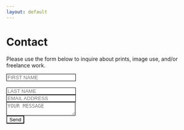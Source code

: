 ```yaml
---
layout: default
---
```


<div id="page-container">
    <div id="content-wrap">
 <div class="row justify-content-center">
  <div class="col-sm-3">    
    <h1>Contact</h1>
    <p>Please use the form below to inquire about prints, image use, and/or freelance work.</p>

<div class="row justify-content-center">
<div class="contact responsive">
  <form action="https://formspree.io/mknozayb"
    method="POST"
  >

  <div class="form-group">
  <label>
  <input type="text" name="firstname" placeholder = "FIRST NAME" style="border: 1px solid black;" required class="responsive">
  </label>
  <div class="form-group">

  <br/>

  <label>
  <input type="text" name="lastname" placeholder = "LAST NAME" style="border: 1px solid black;" required>
  </label>
  <br/>

  <label>
  <input type="text" name="_replyto" placeholder = "EMAIL ADDRESS" style="border: 1px solid black;" required>
  </label>
  <br/>

  <label>
  <textarea id="subject" name="message" placeholder = "YOUR MESSAGE" style="border: 1px solid black;" style="height:200px" required></textarea>
  </label>

  <br/>
  <input type="submit" value="Send">
  <style>
  input[type="submit"]{
    /* change these properties to whatever you want */
    background-color: white;
    color: black;
    
}
</style>
  <!-- <button type="submit">Send Message</button> -->
  <style type="text/css">

</div>
</div>
</div>
</div>